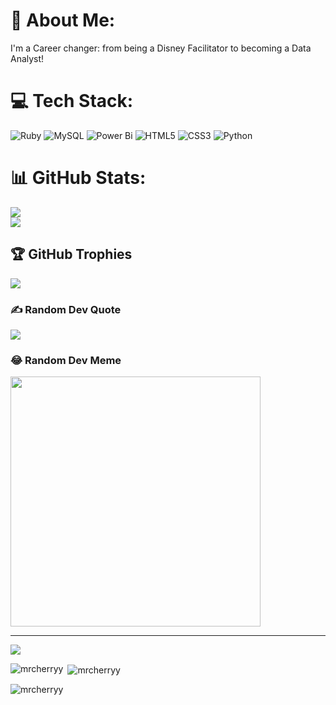 # 💫 About Me:
I'm a Career changer: from being a Disney Facilitator to becoming a Data Analyst!


# 💻 Tech Stack:
![Ruby](https://img.shields.io/badge/ruby-%23CC342D.svg?style=for-the-badge&logo=ruby&logoColor=white) ![MySQL](https://img.shields.io/badge/mysql-%2300000f.svg?style=for-the-badge&logo=mysql&logoColor=white) ![Power Bi](https://img.shields.io/badge/power_bi-F2C811?style=for-the-badge&logo=powerbi&logoColor=black) ![HTML5](https://img.shields.io/badge/html5-%23E34F26.svg?style=for-the-badge&logo=html5&logoColor=white) ![CSS3](https://img.shields.io/badge/css3-%231572B6.svg?style=for-the-badge&logo=css3&logoColor=white) ![Python](https://img.shields.io/badge/python-3670A0?style=for-the-badge&logo=python&logoColor=ffdd54)
# 📊 GitHub Stats:
![](https://github-readme-streak-stats.herokuapp.com/?user=MrCherryy&theme=dark&hide_border=false)<br/>
![](https://github-readme-stats.vercel.app/api/top-langs/?username=MrCherryy&theme=dark&hide_border=false&include_all_commits=true&count_private=false&layout=compact)

## 🏆 GitHub Trophies
![](https://github-profile-trophy.vercel.app/?username=MrCherryy&theme=onestar&no-frame=false&no-bg=false&margin-w=4)

### ✍️ Random Dev Quote
![](https://quotes-github-readme.vercel.app/api?type=horizontal&theme=radical)

### 😂 Random Dev Meme
<img src='https://randommeme-five.vercel.app/' style="height: 400px;"/>

---
[![](https://visitcount.itsvg.in/api?id=MrCherryy&icon=0&color=0)](https://visitcount.itsvg.in)
<p><img align="left" src="https://github-readme-stats.vercel.app/api/top-langs?username=mrcherryy&show_icons=true&locale=en&layout=compact" alt="mrcherryy" /></p>

<p>&nbsp;<img align="center" src="https://github-readme-stats.vercel.app/api?username=mrcherryy&show_icons=true&locale=en" alt="mrcherryy" /></p>

<p><img align="center" src="https://github-readme-streak-stats.herokuapp.com/?user=mrcherryy&" alt="mrcherryy" /></p>



